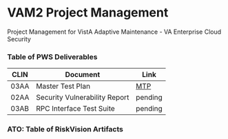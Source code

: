 # VAM2 Project Management
Project Management for VistA Adaptive Maintenance - VA Enterprise Cloud Security


### Table of PWS Deliverables

|CLIN | Document |  Link |
|---|---|---|
|03AA | Master Test Plan| [MTP](/Documents/Master_Test_Plan.md) |
|02AA	|Security Vulnerability Report | pending |
|03AB	| RPC Interface Test Suite | pending |


### ATO: Table of RiskVision Artifacts

